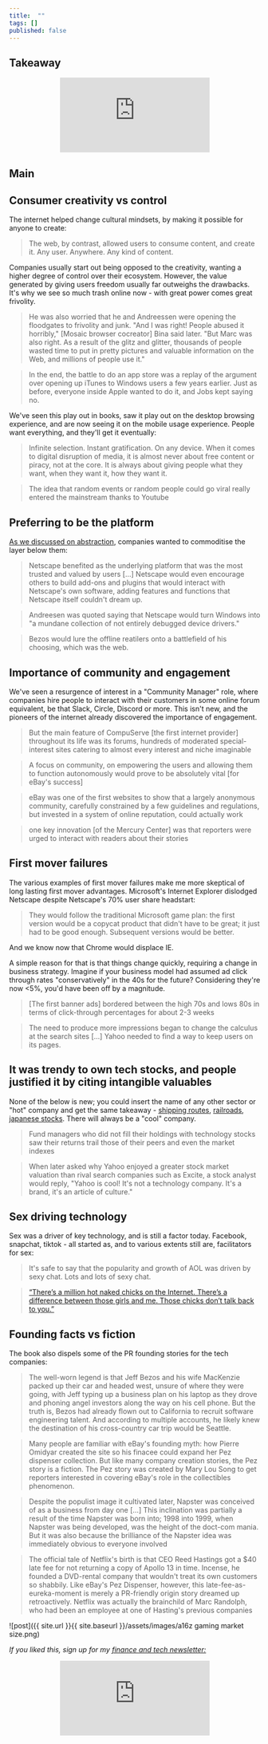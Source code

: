 ```yaml
---
title:  ""  
tags: []
published: false
---
```


## Takeaway

<style>
      .iframe-container {
        overflow: hidden;        
        padding-top: 50%; <!-- Calculated from the aspect ration of the content (in case of 16:9 it is 9/16= 0.5625) -->
        position: relative;
      }
      .iframe-container iframe { 
         border: 0;
         height: 100%; <!-- Finally, width and height are set to 100% so the iframe takes up 100% of the containers space. -->
         left: 0;
         position: absolute;
         top: 0;
         width: 100%;
         display: block;
         margin: 0 auto; <!-- center image -->
      }
      <!-- 4x3 Aspect Ratio -->
      .iframe-container-4x3 {
        padding-top: 75%;
      }
</style> 

<div class="iframe-container-4x3">
  <p align="center"><iframe src="https://avoidboringpeople.substack.com/embed" frameborder="0" scrolling="no"> </iframe></p>
</div>

## Main

## Consumer creativity vs control

The internet helped change cultural mindsets, by making it possible for anyone to create:

> The web, by contrast, allowed users to consume content, and create it. Any user. Anywhere. Any kind of content. 

Companies usually start out being opposed to the creativity, wanting a higher degree of control over their ecosystem. However, the value generated by giving users freedom usually far outweighs the drawbacks. It's why we see so much trash online now - with great power comes great frivolity.

> He was also worried that he and Andreessen were opening the floodgates to frivolity and junk. "And I was right! People abused it horribly," \[Mosaic browser cocreator\] Bina said later. "But Marc was also right. As a result of the glitz and glitter, thousands of people wasted time to put in pretty pictures and valuable information on the Web, and millions of people use it."

> In the end, the battle to do an app store was a replay of the argument over opening up iTunes to Windows users a few years earlier. Just as before, everyone inside Apple wanted to do it, and Jobs kept saying no. 

We've seen this play out in books, saw it play out on the desktop browsing experience, and are now seeing it on the mobile usage experience. People want everything, and they'll get it eventually:

> Infinite selection. Instant gratification. On any device. When it comes to digital disruption of media, it is almost never about free content or piracy, not at the core. It is always about giving people what they want, when they want it, how they want it.

> The idea that random events or random people could go viral really entered the mainstream thanks to Youtube

## Preferring to be the platform

[As we discussed on abstraction](https://avoidboringpeople.substack.com/p/first-plaid-then-the-world "api"), companies wanted to commoditise the layer below them:

> Netscape benefited as the underlying platform that was the most trusted and valued by users \[...\] Netscape would even encourage others to build add-ons and plugins that would interact with Netscape's own software, adding features and functions that Netscape itself couldn't dream up.

> Andreesen was quoted saying that Netscape would turn Windows into "a mundane collection of not entirely debugged device drivers."

> Bezos would lure the offline reatilers onto a battlefield of his choosing, which was the web.

## Importance of community and engagement

We've seen a resurgence of interest in a "Community Manager" role, where companies hire people to interact with their customers in some online forum equivalent, be that Slack, Circle, Discord or more. This isn't new, and the pioneers of the internet already discovered the importance of engagement.

> But the main feature of CompuServe \[the first internet provider\] throughout its life was its forums, hundreds of moderated special-interest sites catering to almost every interest and niche imaginable

> A focus on community, on empowering the users and allowing them to function autonomously would prove to be absolutely vital \[for eBay's success\]

> eBay was one of the first websites to show that a largely anonymous community, carefully constrained by a few guidelines and regulations, but invested in a system of online reputation, could actually work

> one key innovation \[of the Mercury Center\] was that reporters were urged to interact with readers about their stories

## First mover failures

The various examples of first mover failures make me more skeptical of long lasting first mover advantages. Microsoft's Internet Explorer dislodged Netscape despite Netscape's 70% user share headstart:
 
> They would follow the traditional Microsoft game plan: the first version would be a copycat product that didn't have to be great; it just had to be good enough. Subsequent versions would be better.
 
And we know now that Chrome would displace IE.

A simple reason for that is that things change quickly, requiring a change in business strategy. Imagine if your business model had assumed ad click through rates "conservatively" in the 40s for the future? Considering they're now <5%, you'd have been off by a magnitude.   

> \[The first banner ads\] bordered between the high 70s and lows 80s in terms of click-through percentages for about 2-3 weeks

> The need to produce more impressions began to change the calculus at the search sites \[...\] Yahoo needed to find a way to keep users on its pages.

## It was trendy to own tech stocks, and people justified it by citing intangible valuables

None of the below is new; you could insert the name of any other sector or "hot" company and get the same takeaway - [shipping routes](https://en.wikipedia.org/wiki/East_India_Company "shipping"), [railroads](https://en.wikipedia.org/wiki/Railway_Mania "rail"), [japanese stocks](https://en.wikipedia.org/wiki/Japanese_asset_price_bubble "jap"). There will always be a "cool" company.

> Fund managers who did not fill their holdings with technology stocks saw their returns trail those of their peers and even the market indexes 

> When later asked why Yahoo enjoyed a greater stock market valuation than rival search companies such as Excite, a stock analyst would reply, "Yahoo is cool! It's not a technology company. It's a brand, it's an article of culture."

## Sex driving technology
 
Sex was a driver of key technology, and is still a factor today. Facebook, snapchat, tiktok - all started as, and to various extents still are, facilitators for sex:

> It's safe to say that the popularity and growth of AOL was driven by sexy chat. Lots and lots of sexy chat. 

> [“There’s a million hot naked chicks on the Internet. There’s a difference between those girls and me. Those chicks don’t talk back to you.”](http://content.time.com/time/magazine/article/0,9171,1570728,00.html "time")

## Founding facts vs fiction

The book also dispels some of the PR founding stories for the tech companies:

> The well-worn legend is that Jeff Bezos and his wife MacKenzie packed up their car and headed west, unsure of where they were going, with Jeff typing up a business plan on his laptop as they drove and phoning angel investors along the way on his cell phone. But the truth is, Bezos had already flown out to California to recruit software engineering talent. And according to multiple accounts, he likely knew the destination of his cross-country car trip would be Seattle.

> Many people are familiar with eBay's founding myth: how Pierre Omidyar created the site so his finacee could expand her Pez dispenser collection. But like many company creation stories, the Pez story is a fiction. The Pez story was created by Mary Lou Song to get reporters interested in covering eBay's role in the collectibles phenomenon.

> Despite the populist image it cultivated later, Napster was conceived of as a business from day one \[...\] This inclination was partially a result of the time Napster was born into; 1998 into 1999, when Napster was being developed, was the height of the doct-com mania. But it was also because the brilliance of the Napster idea was immediately obvious to everyone involved

> The official tale of Netflix's birth is that CEO Reed Hastings got a $40 late fee for not returning a copy of Apollo 13 in time. Incense, he founded a DVD-rental company that wouldn't treat its own customers so shabbily. Like eBay's Pez Dispenser, however, this late-fee-as-eureka-moment is merely a PR-friendly origin story dreamed up retroactively. Netflix was actually the brainchild of Marc Randolph, who had been an employee at one of Hasting's previous companies


![post]({{ site.url }}{{ site.baseurl }}/assets/images/a16z gaming market size.png)

*If you liked this, sign up for my [finance and tech newsletter:](https://avoidboringpeople.substack.com/ "ABP")*

<div class="iframe-container-4x3">
  <p align="center"><iframe src="https://avoidboringpeople.substack.com/embed" frameborder="0" scrolling="no"> </iframe></p>
</div>
